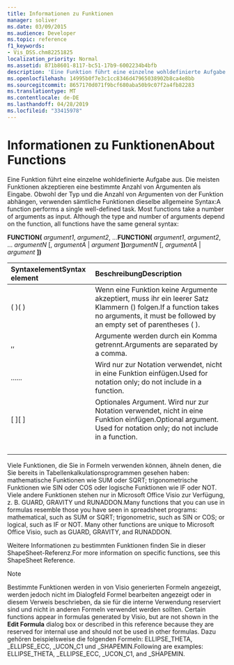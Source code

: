 ```yaml
---
title: Informationen zu Funktionen
manager: soliver
ms.date: 03/09/2015
ms.audience: Developer
ms.topic: reference
f1_keywords:
- Vis_DSS.chm82251825
localization_priority: Normal
ms.assetid: 871b8601-8117-bc51-17b9-6002234b4bfb
description: 'Eine Funktion führt eine einzelne wohldefinierte Aufgabe aus. Die meisten Funktionen akzeptieren eine bestimmte Anzahl von Argumenten als Eingabe. Obwohl der Typ und die Anzahl von Argumenten von der Funktion abhängen, verwenden sämtliche Funktionen dieselbe allgemeine Syntax:'
ms.openlocfilehash: 14995b0f7e3c1cc8346d47965038902b8ca4e8bb
ms.sourcegitcommit: 8657170d071f9bcf680aba50b9c07f2a4fb82283
ms.translationtype: MT
ms.contentlocale: de-DE
ms.lasthandoff: 04/28/2019
ms.locfileid: "33415978"
---
```

# <a name="about-functions"></a><span data-ttu-id="d0d21-105">Informationen zu Funktionen</span><span class="sxs-lookup"><span data-stu-id="d0d21-105">About Functions</span></span>

<span data-ttu-id="d0d21-p102">Eine Funktion führt eine einzelne wohldefinierte Aufgabe aus. Die meisten Funktionen akzeptieren eine bestimmte Anzahl von Argumenten als Eingabe. Obwohl der Typ und die Anzahl von Argumenten von der Funktion abhängen, verwenden sämtliche Funktionen dieselbe allgemeine Syntax:</span><span class="sxs-lookup"><span data-stu-id="d0d21-p102">A function performs a single well-defined task. Most functions take a number of arguments as input. Although the type and number of arguments depend on the function, all functions have the same general syntax:</span></span>
  
 <span data-ttu-id="d0d21-109">**FUNCTION(** _argument1_,  _argument2_, ...</span><span class="sxs-lookup"><span data-stu-id="d0d21-109">**FUNCTION(** _argument1_,  _argument2_, …</span></span>  <span data-ttu-id="d0d21-110">_argumentN_ [, _argumentA_  |   _argument_ **])**</span><span class="sxs-lookup"><span data-stu-id="d0d21-110">_argumentN_ [,  _argumentA_ |  _argument_ **])**</span></span>
  
|<span data-ttu-id="d0d21-111">**Syntaxelement**</span><span class="sxs-lookup"><span data-stu-id="d0d21-111">**Syntax element**</span></span>|<span data-ttu-id="d0d21-112">**Beschreibung**</span><span class="sxs-lookup"><span data-stu-id="d0d21-112">**Description**</span></span>|
|:-----|:-----|
| <span data-ttu-id="d0d21-113">( )</span><span class="sxs-lookup"><span data-stu-id="d0d21-113">( )</span></span>  <br/> | <span data-ttu-id="d0d21-114">Wenn eine Funktion keine Argumente akzeptiert, muss ihr ein leerer Satz Klammern () folgen.</span><span class="sxs-lookup"><span data-stu-id="d0d21-114">If a function takes no arguments, it must be followed by an empty set of parentheses ( ).</span></span>  <br/> |
| <span data-ttu-id="d0d21-115">,</span><span class="sxs-lookup"><span data-stu-id="d0d21-115">,</span></span>  <br/> | <span data-ttu-id="d0d21-116">Argumente werden durch ein Komma getrennt.</span><span class="sxs-lookup"><span data-stu-id="d0d21-116">Arguments are separated by a comma.</span></span>  <br/> |
| <span data-ttu-id="d0d21-117">...</span><span class="sxs-lookup"><span data-stu-id="d0d21-117">...</span></span>  <br/> | <span data-ttu-id="d0d21-118">Wird nur zur Notation verwendet, nicht in eine Funktion einfügen.</span><span class="sxs-lookup"><span data-stu-id="d0d21-118">Used for notation only; do not include in a function.</span></span>  <br/> |
| <span data-ttu-id="d0d21-119">[ ]</span><span class="sxs-lookup"><span data-stu-id="d0d21-119">[ ]</span></span>  <br/> | <span data-ttu-id="d0d21-p104">Optionales Argument. Wird nur zur Notation verwendet, nicht in eine Funktion einfügen.</span><span class="sxs-lookup"><span data-stu-id="d0d21-p104">Optional argument. Used for notation only; do not include in a function.</span></span>  <br/> |
| |  <br/> | <span data-ttu-id="d0d21-122">Eine Auswahl; Sie können _argumentA oder_ argument _enthalten._</span><span class="sxs-lookup"><span data-stu-id="d0d21-122">A choice; you can include  _argumentA_ or  _argument_.</span></span> <span data-ttu-id="d0d21-123">Wird nur zur Notation verwendet, nicht in eine Funktion einfügen.</span><span class="sxs-lookup"><span data-stu-id="d0d21-123">Used for notation only; do not include in a function.</span></span>  <br/> |
   
<span data-ttu-id="d0d21-p106">Viele Funktionen, die Sie in Formeln verwenden können, ähneln denen, die Sie bereits in Tabellenkalkulationsprogrammen gesehen haben: mathematische Funktionen wie SUM oder SQRT; trigonometrische Funktionen wie SIN oder COS oder logische Funktionen wie IF oder NOT. Viele andere Funktionen stehen nur in Microsoft Office Visio zur Verfügung, z. B. GUARD, GRAVITY und RUNADDON.</span><span class="sxs-lookup"><span data-stu-id="d0d21-p106">Many functions that you can use in formulas resemble those you have seen in spreadsheet programs: mathematical, such as SUM or SQRT; trigonometric, such as SIN or COS; or logical, such as IF or NOT. Many other functions are unique to Microsoft Office Visio, such as GUARD, GRAVITY, and RUNADDON.</span></span>
  
<span data-ttu-id="d0d21-126">Weitere Informationen zu bestimmten Funktionen finden Sie in dieser ShapeSheet-Referenz.</span><span class="sxs-lookup"><span data-stu-id="d0d21-126">For more information on specific functions, see this ShapeSheet Reference.</span></span>
  
> [!NOTE]
>  <span data-ttu-id="d0d21-127">Bestimmte Funktionen werden in von Visio generierten Formeln angezeigt, werden jedoch nicht im Dialogfeld Formel bearbeiten angezeigt oder in diesem Verweis beschrieben, da sie für die interne Verwendung reserviert sind und nicht in anderen Formeln verwendet werden sollten. </span><span class="sxs-lookup"><span data-stu-id="d0d21-127">Certain functions appear in formulas generated by Visio, but are not shown in the **Edit Formula** dialog box or described in this reference because they are reserved for internal use and should not be used in other formulas.</span></span> <span data-ttu-id="d0d21-128">Dazu gehören beispielsweise die folgenden Formeln: ELLIPSE_THETA, _ELLIPSE_ECC, _UCON_C1 und _SHAPEMIN.</span><span class="sxs-lookup"><span data-stu-id="d0d21-128">Following are examples: ELLIPSE_THETA, _ELLIPSE_ECC, _UCON_C1, and _SHAPEMIN.</span></span> 
  

